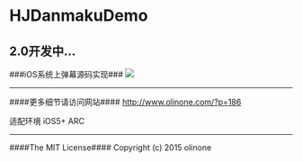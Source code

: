 # HJDanmakuDemo

## 2.0开发中... 

###iOS系统上弹幕源码实现###
![](http://7pum7o.com1.z0.glb.clouddn.com/danmaku.jpg)

---

####更多细节请访问网站####
http://www.olinone.com/?p=186

适配环境 iOS5+  ARC

---

####The MIT License####
Copyright (c) 2015 olinone
